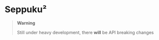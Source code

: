 # Seppuku²

> **Warning**
>
> Still under heavy development, there **will** be API breaking changes
